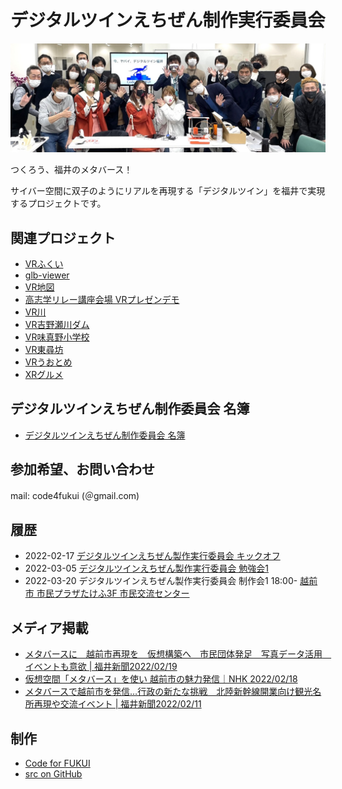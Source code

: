 # デジタルツインえちぜん制作実行委員会

![初回MTG](digitaltwin1.jpg)

つくろう、福井のメタバース！

サイバー空間に双子のようにリアルを再現する「デジタルツイン」を福井で実現するプロジェクトです。

## 関連プロジェクト

- [VRふくい](https://code4fukui.github.io/vr-fukui/)
- [glb-viewer](https://code4fukui.github.io/glb-viewer/)
- [VR地図](https://github.com/code4fukui/vrmap/)
- [高志学リレー講座会場 VRプレゼンデモ](https://fukuno.jig.jp/3509)
- [VR川](https://code4fukui.github.io/vr-river/)
- [VR吉野瀬川ダム](https://code4fukui.github.io/vr-kono/kono.html)
- [VR味真野小学校](https://fukuno.jig.jp/3544)
- [VR東尋坊](https://code4fukui.github.io/vr-tojinbo/)
- [VRうおとめ](https://code4fukui.github.io/vr-uotome/)
- [XRグルメ](https://code4fukui.github.io/xrgourmet/)

## デジタルツインえちぜん制作委員会 名簿

- [デジタルツインえちぜん制作委員会 名簿](members.csv)

## 参加希望、お問い合わせ

mail: code4fukui (＠gmail.com)

## 履歴

- 2022-02-17 [デジタルツインえちぜん製作実行委員会 キックオフ](https://fukuno.jig.jp/3494)
- 2022-03-05 [デジタルツインえちぜん製作実行委員会 勉強会1](https://fukuno.jig.jp/3510)
- 2022-03-20 デジタルツインえちぜん製作実行委員会 制作会1 18:00- [越前市 市民プラザたけふ3F 市民交流センター](https://www.city.echizen.lg.jp/office/010/130030/shiminplazatakefu.html)

## メディア掲載

- [メタバースに　越前市再現を　仮想構築へ　市民団体発足　写真データ活用　イベントも意欲 | 福井新聞2022/02/19](https://www.fukuishimbun.co.jp/articles/-/1491571)
- [仮想空間「メタバース」を使い 越前市の魅力発信｜NHK 2022/02/18](https://www3.nhk.or.jp/lnews/fukui/20220218/3050010440.html)
- [メタバースで越前市を発信…行政の新たな挑戦　北陸新幹線開業向け観光名所再現や交流イベント | 福井新聞2022/02/11](https://www.fukuishimbun.co.jp/articles/-/1491571)

## 制作

- [Code for FUKUI](..)
- [src on GitHub](https://github.com/code4fukui/code4fukui.github.io/blob/master/digitaltwin/index.md)
